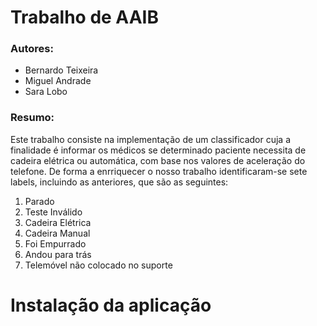 # Trabalho de AAIB
### Autores:
+ Bernardo Teixeira
+ Miguel Andrade
+ Sara Lobo

### Resumo:
Este trabalho consiste na implementação de um classificador cuja a finalidade é informar os médicos se determinado paciente necessita de cadeira elétrica ou automática, com base nos valores de aceleração do telefone. De forma a enrriquecer o nosso trabalho identificaram-se sete labels, incluindo as anteriores, que são as seguintes:
1. Parado
2. Teste Inválido
3. Cadeira Elétrica
4. Cadeira Manual
5. Foi Empurrado
6. Andou para trás
7. Telemóvel não colocado no suporte

# Instalação da aplicação
